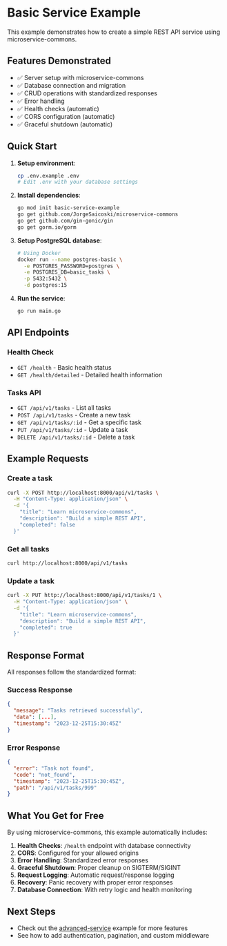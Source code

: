 # Basic Service Example

This example demonstrates how to create a simple REST API service using microservice-commons.

## Features Demonstrated

- ✅ Server setup with microservice-commons
- ✅ Database connection and migration
- ✅ CRUD operations with standardized responses
- ✅ Error handling
- ✅ Health checks (automatic)
- ✅ CORS configuration (automatic)
- ✅ Graceful shutdown (automatic)

## Quick Start

1. **Setup environment**:
   ```bash
   cp .env.example .env
   # Edit .env with your database settings
   ```

2. **Install dependencies**:
   ```bash
   go mod init basic-service-example
   go get github.com/JorgeSaicoski/microservice-commons
   go get github.com/gin-gonic/gin
   go get gorm.io/gorm
   ```

3. **Setup PostgreSQL database**:
   ```bash
   # Using Docker
   docker run --name postgres-basic \
     -e POSTGRES_PASSWORD=postgres \
     -e POSTGRES_DB=basic_tasks \
     -p 5432:5432 \
     -d postgres:15
   ```

4. **Run the service**:
   ```bash
   go run main.go
   ```

## API Endpoints

### Health Check
- `GET /health` - Basic health status
- `GET /health/detailed` - Detailed health information

### Tasks API
- `GET /api/v1/tasks` - List all tasks
- `POST /api/v1/tasks` - Create a new task
- `GET /api/v1/tasks/:id` - Get a specific task
- `PUT /api/v1/tasks/:id` - Update a task
- `DELETE /api/v1/tasks/:id` - Delete a task

## Example Requests

### Create a task
```bash
curl -X POST http://localhost:8000/api/v1/tasks \
  -H "Content-Type: application/json" \
  -d '{
    "title": "Learn microservice-commons",
    "description": "Build a simple REST API",
    "completed": false
  }'
```

### Get all tasks
```bash
curl http://localhost:8000/api/v1/tasks
```

### Update a task
```bash
curl -X PUT http://localhost:8000/api/v1/tasks/1 \
  -H "Content-Type: application/json" \
  -d '{
    "title": "Learn microservice-commons",
    "description": "Build a simple REST API",
    "completed": true
  }'
```

## Response Format

All responses follow the standardized format:

### Success Response
```json
{
  "message": "Tasks retrieved successfully",
  "data": [...],
  "timestamp": "2023-12-25T15:30:45Z"
}
```

### Error Response
```json
{
  "error": "Task not found",
  "code": "not_found",
  "timestamp": "2023-12-25T15:30:45Z",
  "path": "/api/v1/tasks/999"
}
```

## What You Get for Free

By using microservice-commons, this example automatically includes:

1. **Health Checks**: `/health` endpoint with database connectivity
2. **CORS**: Configured for your allowed origins
3. **Error Handling**: Standardized error responses
4. **Graceful Shutdown**: Proper cleanup on SIGTERM/SIGINT
5. **Request Logging**: Automatic request/response logging
6. **Recovery**: Panic recovery with proper error responses
7. **Database Connection**: With retry logic and health monitoring

## Next Steps

- Check out the [advanced-service](../advanced-service/) example for more features
- See how to add authentication, pagination, and custom middleware